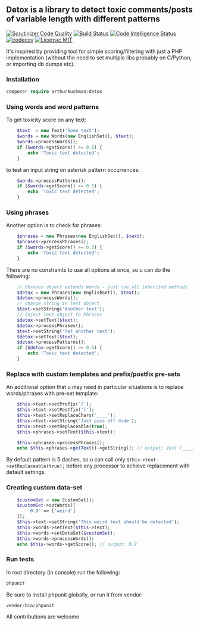 ## Detox is a library to detect toxic comments/posts of variable length with different patterns

[![Scrutinizer Code Quality](https://scrutinizer-ci.com/g/arthurkushman/detox/badges/quality-score.png?b=master)](https://scrutinizer-ci.com/g/arthurkushman/detox/?branch=master)
[![Build Status](https://scrutinizer-ci.com/g/arthurkushman/detox/badges/build.png?b=master)](https://scrutinizer-ci.com/g/arthurkushman/detox/build-status/master)
[![Code Intelligence Status](https://scrutinizer-ci.com/g/arthurkushman/detox/badges/code-intelligence.svg?b=master)](https://scrutinizer-ci.com/code-intelligence)
[![codecov](https://codecov.io/gh/arthurkushman/detox/branch/master/graph/badge.svg)](https://codecov.io/gh/arthurkushman/detox)
[![License: MIT](https://img.shields.io/badge/License-MIT-blue.svg)](https://opensource.org/licenses/MIT)

It's inspired by providing tool for simple scoring/filtering with just a PHP implementation (without the need to set multiple libs probably on C/Python, or importing db dumps etc).   

### Installation

```php
composer require arthurkushman/detox
```

### Using words and word patterns
To get toxicity score on any text:
```php
    $text  = new Text('Some text');   
    $words = new Words(new EnglishSet(), $text);
    $words->processWords();
    if ($words->getScore() >= 0.5) {
        echo 'Toxic text detected';
    }
```
to test an input string on asterisk pattern occurrences:
```php
    $words->processPatterns();
    if ($words->getScore() >= 0.5) {
        echo 'Toxic text detected';
    }    
```

### Using phrases 
Another option is to check for phrases:
```php
    $phrases = new Phrases(new EnglishSet(), $text);
    $phrases->processPhrases();
    if ($words->getScore() >= 0.5) {
        echo 'Toxic text detected';
    }
```

There are no constraints to use all options at once, so u can do the following:
```php
    // Phrases object extends Words - just use all inherited methods 
    $detox = new Phrases(new EnglishSet(), $text);
    $detox->processWords();
    // change string in Text object
    $text->setString('Another text');
    // inject Text object to Phrases 
    $detox->setText($text);
    $detox->processPhrases();
    $text->setString('Yet another text');
    $detox->setText($text);
    $detox->processPatterns();
    if ($detox->getScore() >= 0.5) {
        echo 'Toxic text detected';
    }
```

### Replace with custom templates and prefix/postfix pre-sets
An additional option that u may need in particular situations is to replace words/phrases with pre-set template:
```php
    $this->text->setPrefix('[');
    $this->text->setPostfix(']');
    $this->text->setReplaceChars('____');
    $this->text->setString('Just piss off dude');
    $this->text->setReplaceable(true);
    $this->phrases->setText($this->text);

    $this->phrases->processPhrases();
    echo $this->phrases->getText()->getString(); // output: Just [____] dude 
```
By default pattern is 5 dashes, so u can call only `$this->text->setReplaceable(true);` before any processor to achieve replacement with default settings. 

### Creating custom data-set
```php
    $customSet = new CustomSet();
    $customSet->setWords([
        '0.9' => ['weird']
    ]);
    $this->text->setString('This weird text should be detected');
    $this->words->setText($this->text);
    $this->words->setDataSet($customSet);
    $this->words->processWords();
    echo $this->words->getScore(); // output: 0.9
```

### Run tests
In root directory (in console) run the following:
```php
phpunit
```
Be sure to install phpunit globally, or run it from vendor:
```php
vendor/bin/phpunit
```

All contributions are welcome